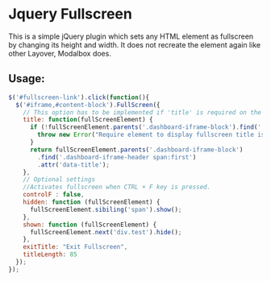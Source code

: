 Jquery Fullscreen
=================

This is a simple jQuery plugin which sets any HTML element as fullscreen by changing its height and width. It does not recreate the element again like other Layover, Modalbox does.


## Usage:
```javascript
$('#fullscreen-link').click(function(){
  $('#iframe,#content-block').FullScreen({
    // This option has to be implemented if 'title' is required on the header when fullscreen mode is on.
    title: function(fullScreenElement) {
      if (!fullScreenElement.parents('.dashboard-iframe-block').find('.dashboard-iframe-header span:first')) {
        throw new Error("Require element to display fullscreen title is not found.")
      }
      return fullScreenElement.parents('.dashboard-iframe-block')
        .find('.dashboard-iframe-header span:first')
        .attr('data-title'); 
    },
    // Optional settings
    //Activates fullscreen when CTRL + F key is pressed.
    controlF : false,
    hidden: function (fullScreenElement) {
      fullScreenElement.sibiling('span').show();
    },
    shown: function (fullScreenElement) {
      fullScreenElement.next('div.test').hide();
    },
    exitTitle: "Exit Fullscreen",
    titleLength: 85
  });
});  
